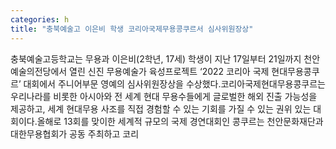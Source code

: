 ```yaml
---
categories: h
title: "충북예술고 이은비 학생 코리아국제무용콩쿠르서 심사위원장상"
---
```

충북예술고등학교는 무용과 이은비(2학년, 17세) 학생이 지난 17일부터 21일까지 천안예술의전당에서 열린 신진 무용예술가 육성프로젝트 ‘2022 코리아 국제 현대무용콩쿠르’ 대회에서 주니어부문 영예의 심사위원장상을 수상했다.코리아국제현대무용콩쿠르는 우리나라를 비롯한 아시아와 전 세계 현대 무용수들에게 글로벌한 해외 진출 가능성을 제공하고, 세계 현대무용 사조를 직접 경험할 수 있는 기회를 가질 수 있는 권위 있는 대회이다.올해로 13회를 맞이한 세계적 규모의 국제 경연대회인 콩쿠르는 천안문화재단과 대한무용협회가 공동 주최하고 코리